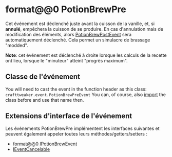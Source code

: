 # format@@0 PotionBrewPre

Cet événement est déclenché juste avant la cuisson de la vanille, et, si **annulé**, empêchera la cuisson de se produire. En cas d'annulation mais de modification des éléments, alors [PotionBrewPostEvent](/Vanilla/Events/Events/PotionBrewPost/) sera automatiquement déclenché. Cela permet un simulacre de brassage "modded".

**Note**: cet événement est déclenché à droite lorsque les calculs de la recette ont lieu, lorsque le "minuteur" atteint "progrès maximum".

## Classe de l'événement
You will need to cast the event in the function header as this class:  
`crafttweaker.event.PotionBrewPreEvent` You can, of course, also [import](/AdvancedFunctions/Import/) the class before and use that name then.

## Extensions d'interface de l'événement
Les événements PotionBrewPre implémentent les interfaces suivantes et peuvent également appeler toutes leurs méthodes/getters/setters :

- [format@@0 IPotionBrewEvent](/Vanilla/Events/Events/IPotionBrewEvent/)
- [IEventCancelable](/Vanilla/Events/Events/IEventCancelable/)
